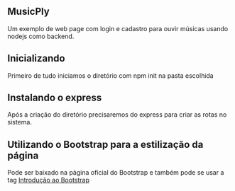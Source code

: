 <h2>MusicPly</h2>
Um exemplo de web page com login e cadastro para ouvir músicas usando nodejs como backend.
<h2>Inicializando</h2>
Primeiro de tudo iniciamos o diretório com npm init na pasta escolhida
<h2>Instalando o express</h2>
Após a criação do diretório precisaremos do express para criar as rotas no sistema.
<h2>Utilizando o Bootstrap para a estilização da página</h2>
Pode ser baixado na página oficial do Bootstrap e também pode se usar a tag <link>
<a href="https://getbootstrap.com/docs/5.0/getting-started/introduction/">Introdução ao Bootstrap</a>